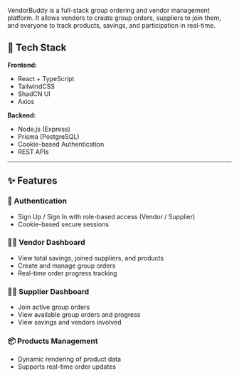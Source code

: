 VendorBuddy is a full-stack group ordering and vendor management platform. It allows vendors to create group orders, suppliers to join them, and everyone to track products, savings, and participation in real-time.

## 🧰 Tech Stack

**Frontend:**
- React + TypeScript
- TailwindCSS
- ShadCN UI
- Axios

**Backend:**
- Node.js (Express)
- Prisma (PostgreSQL)
- Cookie-based Authentication
- REST APIs

---

## ✨ Features

### 🔐 Authentication
- Sign Up / Sign In with role-based access (Vendor / Supplier)
- Cookie-based secure sessions

### 🧑‍💼 Vendor Dashboard
- View total savings, joined suppliers, and products
- Create and manage group orders
- Real-time order progress tracking

### 🧑‍🌾 Supplier Dashboard
- Join active group orders
- View available group orders and progress
- View savings and vendors involved

### 📦 Products Management
- Dynamic rendering of product data
- Supports real-time order updates
